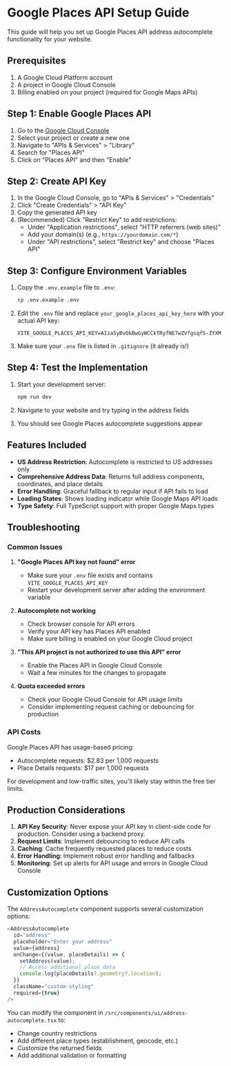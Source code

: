 # Google Places API Setup Guide

This guide will help you set up Google Places API address autocomplete functionality for your website.

## Prerequisites

1. A Google Cloud Platform account
2. A project in Google Cloud Console
3. Billing enabled on your project (required for Google Maps APIs)

## Step 1: Enable Google Places API

1. Go to the [Google Cloud Console](https://console.cloud.google.com/)
2. Select your project or create a new one
3. Navigate to "APIs & Services" > "Library"
4. Search for "Places API"
5. Click on "Places API" and then "Enable"

## Step 2: Create API Key

1. In the Google Cloud Console, go to "APIs & Services" > "Credentials"
2. Click "Create Credentials" > "API Key"
3. Copy the generated API key
4. (Recommended) Click "Restrict Key" to add restrictions:
   - Under "Application restrictions", select "HTTP referrers (web sites)"
   - Add your domain(s) (e.g., `https://yourdomain.com/*`)
   - Under "API restrictions", select "Restrict key" and choose "Places API"

## Step 3: Configure Environment Variables

1. Copy the `.env.example` file to `.env`:
   ```bash
   cp .env.example .env
   ```

2. Edit the `.env` file and replace `your_google_places_api_key_here` with your actual API key:
   ```
   VITE_GOOGLE_PLACES_API_KEY=AIzaSyBvOkBwGyWCCkTRyfNE7wZVfgsqfS-ZYXM
   ```

3. Make sure your `.env` file is listed in `.gitignore` (it already is!)

## Step 4: Test the Implementation

1. Start your development server:
   ```bash
   npm run dev
   ```

2. Navigate to your website and try typing in the address fields
3. You should see Google Places autocomplete suggestions appear

## Features Included

- **US Address Restriction**: Autocomplete is restricted to US addresses only
- **Comprehensive Address Data**: Returns full address components, coordinates, and place details
- **Error Handling**: Graceful fallback to regular input if API fails to load
- **Loading States**: Shows loading indicator while Google Maps API loads
- **Type Safety**: Full TypeScript support with proper Google Maps types

## Troubleshooting

### Common Issues

1. **"Google Places API key not found" error**
   - Make sure your `.env` file exists and contains `VITE_GOOGLE_PLACES_API_KEY`
   - Restart your development server after adding the environment variable

2. **Autocomplete not working**
   - Check browser console for API errors
   - Verify your API key has Places API enabled
   - Make sure billing is enabled on your Google Cloud project

3. **"This API project is not authorized to use this API" error**
   - Enable the Places API in Google Cloud Console
   - Wait a few minutes for the changes to propagate

4. **Quota exceeded errors**
   - Check your Google Cloud Console for API usage limits
   - Consider implementing request caching or debouncing for production

### API Costs

Google Places API has usage-based pricing:
- Autocomplete requests: $2.83 per 1,000 requests
- Place Details requests: $17 per 1,000 requests

For development and low-traffic sites, you'll likely stay within the free tier limits.

## Production Considerations

1. **API Key Security**: Never expose your API key in client-side code for production. Consider using a backend proxy.
2. **Request Limits**: Implement debouncing to reduce API calls
3. **Caching**: Cache frequently requested places to reduce costs
4. **Error Handling**: Implement robust error handling and fallbacks
5. **Monitoring**: Set up alerts for API usage and errors in Google Cloud Console

## Customization Options

The `AddressAutocomplete` component supports several customization options:

```typescript
<AddressAutocomplete
  id="address"
  placeholder="Enter your address"
  value={address}
  onChange={(value, placeDetails) => {
    setAddress(value);
    // Access additional place data
    console.log(placeDetails?.geometry?.location);
  }}
  className="custom-styling"
  required={true}
/>
```

You can modify the component in `/src/components/ui/address-autocomplete.tsx` to:
- Change country restrictions
- Add different place types (establishment, geocode, etc.)
- Customize the returned fields
- Add additional validation or formatting
